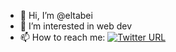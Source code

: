 - 👋 Hi, I’m @eltabei
- 👀 I’m interested in web dev
- 📫 How to reach me: [![Twitter URL](https://img.shields.io/twitter/url/https/twitter.com/eltabei_m.svg?style=social&label=Follow%20%40eltabei_m)](https://twitter.com/eltabei_m)

